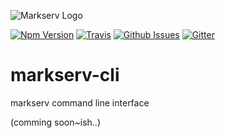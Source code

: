 ![Markserv Logo](https://markserv.space/img/markserv-logo.png)

[![Npm Version](https://img.shields.io/npm/v/markserv-cli.svg)](https://www.npmjs.com/package/markserv-cli)
[![Travis](https://img.shields.io/travis/markserv/markserv-cli.svg)](https://travis-ci.org/markserv/markserv-cli)
[![Github Issues](https://img.shields.io/github/issues/markserv/markserv-cli.svg)](https://github.com/F1LT3R/markserv-cli/issues)
[![Gitter](https://img.shields.io/gitter/room/nwjs/markserv-cli.svg)](https://gitter.im/markserv)

# markserv-cli

markserv command line interface

(comming soon~ish..)

